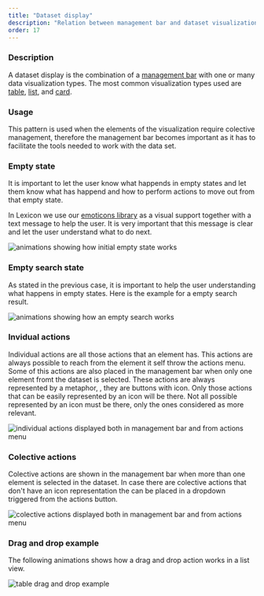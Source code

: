 ```yaml
---
title: "Dataset display"
description: "Relation between management bar and dataset visualization."
order: 17
---
```


### Description

A dataset display is the combination of a [management bar](../management-bar) with one or many data visualization types. The most common visualization types used are [table](../table), [list](../list-groups), and [card](../cards).

### Usage
This pattern is used when the elements of the visualization require colective management, therefore the management bar becomes important as it has to facilitate the tools needed to work with the data set.

### Empty state

It is important to let the user know what happends in empty states and let them know what has happend and how to perform actions to move out from that empty state.

In Lexicon we use our [emoticons library](https://github.com/marcoscv-work/liferay-emoticons) as a visual support together with a text message to help the user. It is very important that this message is clear and let the user understand what to do next.

![animations showing how initial empty state works](/images/lexicon-1/datasetDisplayEmptyExample.gif)

### Empty search state

As stated in the previous case, it is important to help the user understanding what happens in empty states. Here is the example for a empty search result.

![animations showing how an empty search works](/images/lexicon-1/datasetDisplayEmptySearch.gif)

### Invidual actions

Individual actions are all those actions that an element has. This actions are always possible to reach from the element it self throw the actions menu. Some of this actions are also placed in the management bar when only one element fromt the dataset is selected. These actions are always represented by a metaphor, , they are buttons with icon. Only those actions that can be easily represented by an icon will be there. Not all possible represented by an icon must be there, only the ones considered as more relevant.

![individual actions displayed both in management bar and from actions menu](/images/lexicon-1/datasetDisplayIndividualActions.png)

### Colective actions

Colective actions are shown in the management bar when more than one element is selected in the dataset. In case there are  colective actions that don't have an icon representation the can be placed in a dropdown triggered from the actions button.

![colective actions displayed both in management bar and from actions menu](/images/lexicon-1/datasetDisplayColectiveActions.png)

### Drag and drop example

The following animations shows how a drag and drop action works in a list view.

![table drag and drop example](/images/lexicon-1/tableDragDrop.gif)

